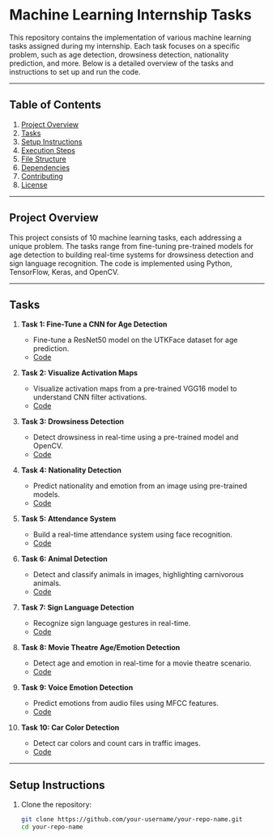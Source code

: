 # Machine Learning Internship Tasks

This repository contains the implementation of various machine learning tasks assigned during my internship. Each task focuses on a specific problem, such as age detection, drowsiness detection, nationality prediction, and more. Below is a detailed overview of the tasks and instructions to set up and run the code.

---

## Table of Contents
1. [Project Overview](#project-overview)
2. [Tasks](#tasks)
3. [Setup Instructions](#setup-instructions)
4. [Execution Steps](#execution-steps)
5. [File Structure](#file-structure)
6. [Dependencies](#dependencies)
7. [Contributing](#contributing)
8. [License](#license)

---

## Project Overview
This project consists of 10 machine learning tasks, each addressing a unique problem. The tasks range from fine-tuning pre-trained models for age detection to building real-time systems for drowsiness detection and sign language recognition. The code is implemented using Python, TensorFlow, Keras, and OpenCV.

---

## Tasks
1. **Task 1: Fine-Tune a CNN for Age Detection**
   - Fine-tune a ResNet50 model on the UTKFace dataset for age prediction.
   - [Code](task1_age_detection/train_age_detection.ipynb)

2. **Task 2: Visualize Activation Maps**
   - Visualize activation maps from a pre-trained VGG16 model to understand CNN filter activations.
   - [Code](task2_activation_maps/visualize_activation_maps.ipynb)

3. **Task 3: Drowsiness Detection**
   - Detect drowsiness in real-time using a pre-trained model and OpenCV.
   - [Code](task3_drowsiness_detection/detection.ipynb)

4. **Task 4: Nationality Detection**
   - Predict nationality and emotion from an image using pre-trained models.
   - [Code](task4_nationality_detection/nationality_detection.ipynb)

5. **Task 5: Attendance System**
   - Build a real-time attendance system using face recognition.
   - [Code](task5_attendance_system/attendance_system.ipynb)

6. **Task 6: Animal Detection**
   - Detect and classify animals in images, highlighting carnivorous animals.
   - [Code](task6_animal_detection/animal_system.ipynb)

7. **Task 7: Sign Language Detection**
   - Recognize sign language gestures in real-time.
   - [Code](task7_sign_language/sign_language_gui.py)

8. **Task 8: Movie Theatre Age/Emotion Detection**
   - Detect age and emotion in real-time for a movie theatre scenario.
   - [Code](task8_movie_theatre/movie_theatre.ipynb)

9. **Task 9: Voice Emotion Detection**
   - Predict emotions from audio files using MFCC features.
   - [Code](task9_voice_emotion/voice_emotion_detection.ipynb)

10. **Task 10: Car Color Detection**
    - Detect car colors and count cars in traffic images.
    - [Code](task10_car_color/car_colour.ipynb)

---

## Setup Instructions
1. Clone the repository:
   ```bash
   git clone https://github.com/your-username/your-repo-name.git
   cd your-repo-name
